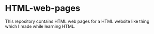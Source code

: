 # HTML-web-pages
This repository contains HTML web pages for a HTML website like thing which I made while learning HTML.
